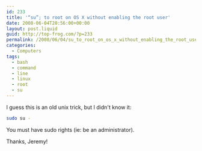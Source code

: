 ```yaml
---
id: 233
title: '“su”; to root on OS X without enabling the root user'
date: 2008-06-04T20:56:00+00:00
layout: post.liquid
guid: http://top-frog.com/?p=233
permalink: /2008/06/04/su_to_root_on_os_x_without_enabling_the_root_user/
categories:
  - Computers
tags:
  - bash
  - command
  - line
  - linux
  - root
  - su
---
```

I guess this is an old unix trick, but I didn't know it:

``` sh
sudo su -
```

You must have sudo rights (ie: be an administrator).

Thanks, Jeremy!
